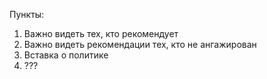 Пункты:
1. Важно видеть тех, кто рекомендует
2. Важно видеть рекомендации тех, кто не ангажирован
3. Вставка о политике
4. ???